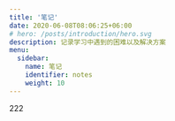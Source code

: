 ```yaml
---
title: '笔记'
date: 2020-06-08T08:06:25+06:00
# hero: /posts/introduction/hero.svg
description: 记录学习中遇到的困难以及解决方案
menu:
  sidebar:
    name: 笔记
    identifier: notes
    weight: 10
---
```


222
